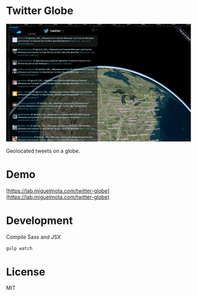 # Twitter Globe

![](https://github.com/miguelmota/twitter-globe/blob/master/screenshot.png)

Geolocated tweets on a globe.

# Demo

[https://lab.miguelmota.com/twitter-globe](https://lab.miguelmota.com/twitter-globe)

# Development

Compile Sass and JSX

```bash
gulp watch
```

# License

MIT
